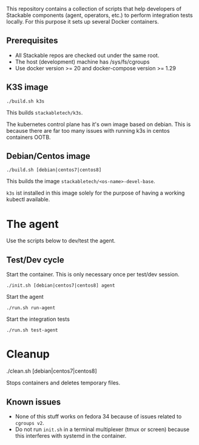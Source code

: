 This repository contains a collection of scripts that help developers of Stackable components (agent, operators, etc.) to
perform integration tests locally. For this purpose it sets up several Docker containers.

## Prerequisites

* All Stackable repos are checked out under the same root.
* The host (development) machine has /sys/fs/cgroups
* Use docker version >= 20 and docker-compose version >= 1.29

## K3S image

    ./build.sh k3s

This builds `stackabletech/k3s`.

The kubernetes control plane has it's own image based on debian. This is because there are far too many issues
with running k3s in centos containers OOTB.

## Debian/Centos image

    ./build.sh [debian|centos7|centos8]

This builds the image `stackabletech/<os-name>-devel-base`.

`k3s` ist installed in this image solely for the purpose of having a working kubectl available.

# The agent

Use the scripts below to dev/test the agent.

## Test/Dev cycle

Start the container. This is only necessary once per test/dev session.

    ./init.sh [debian|centos7|centos8] agent

Start the agent

    ./run.sh run-agent

Start the integration tests

    ./run.sh test-agent


# Cleanup

  ./clean.sh [debian|centos7|centos8]

Stops containers and deletes temporary files.

## Known issues

* None of this stuff works on fedora 34 because of issues related to `cgroups v2`. 
* Do not run `init.sh` in a terminal multiplexer (tmux or screen) because this interferes with systemd in the container.


